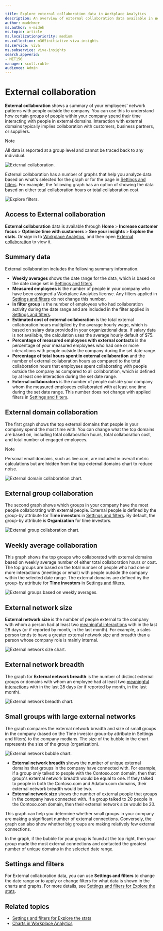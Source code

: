 ```yaml
---

title: Explore external collaboration data in Workplace Analytics
description: An overview of external collaboration data available in Workplace Analytics
author: madehmer
ms.author: v-mideh
ms.topic: article
ms.localizationpriority: medium 
ms.collection: m365initiative-viva-insights 
ms.service: viva 
ms.subservice: viva-insights 
search.appverid: 
- MET150 
manager: scott.ruble
audience: Admin
---
```


# External collaboration

**External collaboration** shows a summary of your employees' network patterns with people outside the company. You can use this to understand how certain groups of people within your company spend their time interacting with people in external domains. Interaction with external domains typically implies collaboration with customers, business partners, or suppliers.  

>[!Note]
> All data is reported at a group level and cannot be traced back to any individual.

![External collaboration.](../images/wpa/use/external-collab-top.png)

External collaboration has a number of graphs that help you analyze data based on what's selected for the graph or for the page in [Settings and filters](#settings-and-filters). For example, the following graph has an option of showing the data based on either total collaboration hours or total collaboration cost.

![Explore filters.](../images/wpa/use/external-collab-domains.png)

## Access to External collaboration

**External collaboration** data is available through **Home** > **Increase customer focus** > **Optimize time with customers** > **See your insights** > **Explore the stats**. Or sign in to [Workplace Analytics](https://workplaceanalytics.office.com), and then open [External collaboration](https://workplaceanalytics.office.com/en-us/Home/Agility/ExternalCollaboration) to view it.

## Summary data

External collaboration includes the following summary information.

* **Weekly averages** shows the date range for the data, which is based on the date range set in [Settings and filters](#settings-and-filters).
* **Measured employees** is the number of people in your company who have been assigned a Workplace Analytics license. Any filters applied in [Settings and filters](#settings-and-filters) do not change this number.
* **In filter group** is the number of employees who had collaboration activity during the date range and are included in the filter applied in [Settings and filters](#settings-and-filters).
* **Estimated cost of external collaboration** is the total external collaboration hours multiplied by the average hourly wage, which is based on salary data provided in your organizational data. If salary data is not available, the calculation uses the average hourly default of $75.
* **Percentage of measured employees with external contacts** is the percentage of your measured employees who had one or more interactions with people outside the company during the set date range.
* **Percentage of total hours spent in external collaboration** and the number of external collaboration hours as compared to the total collaboration hours that employees spent collaborating with people outside the company as compared to all collaboration, which is defined by at least one interaction during the set date range.
* **External collaborators** is the number of people outside your company whom the measured employees collaborated with at least one time during the set date range. This number does not change with applied filters in [Settings and filters](#settings-and-filters).

## External domain collaboration

The first graph shows the top external domains that people in your company spend the most time with. You can change what the top domains are based on, including total collaboration hours, total collaboration cost, and total number of engaged employees.

>[!Note]
>Personal email domains, such as live.com, are included in overall metric calculations but are hidden from the top external domains chart to reduce noise.  

![External domain collaboration chart.](../images/wpa/use/external-collab-domains2.png)

## External group collaboration

The second graph shows which groups in your company have the most people collaborating with external people. External people is defined by the group-by attribute for **Time investors** in [Settings and filters](explore-page-settings.md#time-investors). By default, the group-by attribute is **Organization** for time investors.

![External group collaboration chart.](../images/wpa/use/external-collab-groups3.png)

## Weekly average collaboration

This graph shows the top groups who collaborated with external domains based on weekly average number of either total collaboration hours or cost. The top groups are based on the total number of people who had one or more interactions (meetings or email) with people outside the company within the selected date range. The external domains are defined by the group-by attribute for **Time investors** in [Settings and filters](explore-page-settings.md#time-investors).

![External groups based on weekly averages.](../images/wpa/use/external-collab-weekly.png)

## External network size

**External network size** is the number of people external to the company with whom a person had at least two [meaningful interactions](glossary.md#meaningful-interaction-define) with in the last 28 days (or if reported by month, in the last month). For example, a sales person tends to have a greater external network size and breadth than a person whose company role is mainly internal.

![External network size chart.](../images/wpa/use/external-collab-network.png)

## External network breadth

The graph for **External network breadth** is the number of distinct external groups or domains with whom an employee had at least two [meaningful interactions](glossary.md#meaningful-interaction-define) with in the last 28 days (or if reported by month, in the last month).

![External network breadth chart.](../images/wpa/use/external-collab-network-b.png)

## Small groups with large external networks

The graph compares the external network breadth and size of small groups in the company (based on the Time investor group-by attribute in Settings and filters) to the company medians. The size of the bubble in the chart represents the size of the group (organization).

![External network bubble chart.](../images/wpa/use/external-collab-bubble-chart.png)

* **External network breadth** shows the number of unique external domains that groups in the company have connected with. For example, if a group only talked to people with the Contoso.com domain, then that group's external network breadth would be equal to one. If they talked to people in both the Contoso.com and Adatum.com domains, their external network breadth would be two.
* **External network size** shows the number of external people that groups in the company have connected with. If a group talked to 20 people in the Contoso.com domain, then their external network size would be 20.

This graph can help you determine whether small groups in your company are making a significant number of external connections. Conversely, the graph can also show whether big groups are making relatively few external connections.

In the graph, if the bubble for your group is found at the top right, then your group made the most external connections and contacted the greatest number of unique domains in the selected date range.  

## Settings and filters

 For External collaboration data, you can use **Settings and filters** to change the date range or to apply or change filters for what data is shown in the charts and graphs. For more details, see [Settings and filters for Explore the stats](explore-page-settings.md).

## Related topics

* [Settings and filters for Explore the stats](../use/explore-page-settings.md)
* [Charts in Workplace Analytics](../use/chart-types.md)
